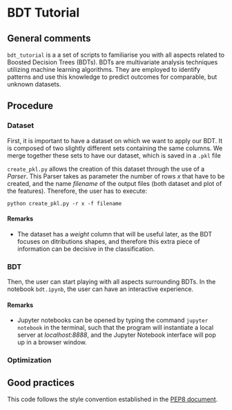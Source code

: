 # BDT Tutorial

## General comments

`bdt_tutorial` is a a set of scripts to familiarise you with all aspects 
related to Boosted Decision Trees (BDTs).
BDTs are multivariate analysis techniques utilizing machine learning algorithms.
They are employed to identify patterns and use this knowledge to predict 
outcomes for comparable, but unknown datasets.

## Procedure

### Dataset

First, it is important to have a dataset on which we want to apply our BDT.
It is composed of two slightly different sets containing the same columns.
We merge together these sets to have our dataset, which is saved in a `.pkl` file

`create_pkl.py` allows the creation of this dataset through the use of a _Parser_. 
This Parser takes as parameter the number of rows _x_ that have to be created, 
and the name _filename_ of the output files (both dataset and plot of the features).
Therefore, the user has to execute:
```
python create_pkl.py -r x -f filename
```

#### Remarks

* The dataset has a _weight_ column that will be useful later, as the BDT focuses 
on ditributions shapes, and therefore this extra piece of information can be 
decisive in the classification.



### BDT
Then, the user can start playing with all aspects surrounding BDTs.
In the notebook `bdt.ipynb`, the user can have an interactive experience.

#### Remarks

* Jupyter notebooks can be opened by typing the command `jupyter notebook`
in the terminal, such that the program will instantiate a local server at _localhost:8888_, 
and the Jupyter Notebook interface will pop up in a browser window.



### Optimization





## Good practices

This code follows the style convention established in the [PEP8 document](https://peps.python.org/pep-0008/).
